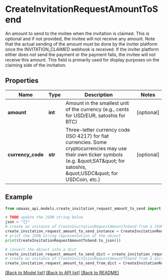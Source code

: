 # CreateInvitationRequestAmountToSend

An amount to send to the invitee when the invitation is claimed. This is optional and if not provided, the invitee will not receive any amount. Note that the actual sending of the amount must be done by the inviter platform once the INVITATION_CLAIMED webhook is received. If the inviter platform either does not send the payment or the payment fails, the invitee will not receive this amount. This field is primarily used for display purposes on the claiming side of the invitation. 

## Properties

Name | Type | Description | Notes
------------ | ------------- | ------------- | -------------
**amount** | **int** | Amount in the smallest unit of the currency (e.g., cents for USD/EUR, satoshis for BTC) | [optional] 
**currency_code** | **str** | Three-letter currency code (ISO 4217) for fiat currencies. Some cryptocurrencies may use their own ticker symbols (e.g. \&quot;SAT\&quot; for satoshis, \&quot;USDC\&quot; for USDCoin, etc.) | [optional] 

## Example

```python
from umaaas_api.models.create_invitation_request_amount_to_send import CreateInvitationRequestAmountToSend

# TODO update the JSON string below
json = "{}"
# create an instance of CreateInvitationRequestAmountToSend from a JSON string
create_invitation_request_amount_to_send_instance = CreateInvitationRequestAmountToSend.from_json(json)
# print the JSON string representation of the object
print(CreateInvitationRequestAmountToSend.to_json())

# convert the object into a dict
create_invitation_request_amount_to_send_dict = create_invitation_request_amount_to_send_instance.to_dict()
# create an instance of CreateInvitationRequestAmountToSend from a dict
create_invitation_request_amount_to_send_from_dict = CreateInvitationRequestAmountToSend.from_dict(create_invitation_request_amount_to_send_dict)
```
[[Back to Model list]](../README.md#documentation-for-models) [[Back to API list]](../README.md#documentation-for-api-endpoints) [[Back to README]](../README.md)



